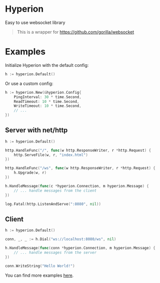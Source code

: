 # Hyperion
Easy to use websocket library

> This is a wrapper for https://github.com/gorilla/websocket


# Examples

Initialize Hyperion with the default config:
```go
h := hyperion.Default()
```

Or use a custom config:
```go
h := hyperion.New(&hyperion.Config{
    PingInterval: 30 * time.Second,
    ReadTimeout: 10 * time.Second,
    WriteTimeout: 10 * time.Second,
    // ...
})
```


## Server with net/http
```go
h := hyperion.Default()

http.HandleFunc("/", func(w http.ResponseWriter, r *http.Request) {
    http.ServeFile(w, r, "index.html")
})

http.HandleFunc("/ws", func(w http.ResponseWriter, r *http.Request) {
    h.Upgrade(w, r)
})

h.HandleMessage(func(c *hyperion.Connection, m hyperion.Message) {
    // ... handle messages from the client
})

log.Fatal(http.ListenAndServe(":8080", nil))
```


## Client
```go
h := hyperion.Default()

conn, _, _ := h.Dial("ws://localhost:8080/ws", nil)

h.HandleMessage(func(conn *hyperion.Connection, m hyperion.Message) {
	// ... handle messages from the server
})

conn.WriteString("Hello World!")
```


You can find more examples [here](https://github.com/Ju0x/hyperion/tree/main/examples).
